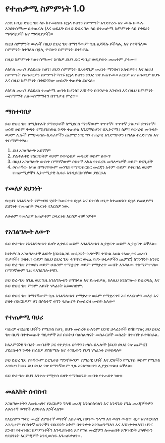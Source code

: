 # የተጠቃሚ ስምምነት 1.0

አንዴ በዚህ ድህረ ገጽ ላይ ከተመዘገቡ በኋላ ይህንን ስምምነት እንደተረዱ እና ሙሉ በሙሉ እንደተስማሙ ይቆጠራሉ (እና ወደፊት በዚህ ድህረ ገጽ ላይ በተጠቃሚ ስምምነት ላይ የተደረጉ ማሻሻያዎች እና ማሻሻያዎች)።

የዚህ ስምምነት ውሎች በዚህ ድህረ ገጽ በማንኛውም ጊዜ ሊሻሻሉ ይችላሉ, እና የተሻሻለው ስምምነት ከተገለጸ በኋላ, ዋናውን ስምምነት ይተካዋል.

በዚህ ስምምነት ካልተስማሙ፣ እባክዎ ይህን ድር ጣቢያ ወዲያውኑ መጠቀም ያቁሙ።

ለአካለ መጠን ያልደረሱ ከሆነ፣ ይህን ስምምነት በአሳዳጊዎ መሪነት ማንበብ አለብዎት፣ እና ለዚህ ስምምነት የአሳዳጊዎን ስምምነት ካገኙ በኋላ ይህንን ድህረ ገጽ ይጠቀሙ። እርስዎ እና አሳዳጊዎ በህጉ እና በዚህ ስምምነት በተደነገገው መሰረት ተጠያቂ ይሆናሉ።

ለአካለ መጠን ያልደረሰ ተጠቃሚ ጠባቂ ከሆንክ፣ እባኮትን በጥንቃቄ አንብብ እና በዚህ ስምምነት መስማማት አለመስማማትን በጥንቃቄ ምረጥ።

## ማስተባበያ

ይህ ድህረ ገጽ በሚከተሉት ምክንያቶች ለሚደርስ ማንኛውም ቀጥተኛ፣ ቀጥተኛ ያልሆነ፣ ድንገተኛ፣ መነሻ ወይም ቅጣት የሚያስከትል ጉዳት ተጠያቂ እንደማይሆን፣ በኢኮኖሚ፣ ስም፣ የውሂብ መጥፋት ወይም ሌሎች የማይዳሰሱ ኪሳራዎችን ጨምሮ ነገር ግን ተጠያቂ እንደማይሆን በግልፅ ተረድተሃል እና ተስማምተሃል፡

1. ይህ አገልግሎት አይገኝም
1. ያልተፈቀደ የስርጭትዎ ወይም የውሂብዎ መዳረሻ ወይም ለውጥ
1. በዚህ አገልግሎት ውስጥ በማንኛውም ሶስተኛ አካል የተደረጉ መግለጫዎች ወይም ድርጊቶች
1. ሶስተኛው አካል በማናቸውም መንገድ የማጭበርበር መረጃን አትም ወይም ያቀርባል ወይም ተጠቃሚዎችን ኢኮኖሚያዊ ኪሳራ እንዲደርስባቸው ያደርጋል

## የመለያ ደህንነት

የዚህን አገልግሎት የምዝገባ ሂደት ካጠናቀቁ በኋላ እና በተሳካ ሁኔታ ከተመዘገቡ በኋላ የመለያዎን ደህንነት የመጠበቅ ሃላፊነት የእርስዎ ነው.

ለሁሉም የመለያዎ አጠቃቀም ኃላፊነቱ እርስዎ ብቻ ነዎት።

## የአገልግሎት ለውጥ

ይህ ድረ-ገጽ የአገልግሎቱን ይዘት ሊቀይር ወይም አገልግሎቱን ሊያቋርጥ ወይም ሊያቋርጥ ይችላል።

ከኔትዎርክ አገልግሎቶች ልዩነት (በአገልጋይ መረጋጋት ጉዳዮች፣ ተንኮል አዘል የአውታረ መረብ ጥቃቶች፣ ወዘተ.፣ ወይም ከዚህ ድህረ ገጽ ቁጥጥር ውጪ የሆኑ ሁኔታዎችን ጨምሮ) ከግንኙነት አንፃር ይህ ድረ-ገጽ የተወሰነ ወይም ሁሉንም የማቋረጥ ወይም የማቋረጥ መብት እንዳለው ተስማምተሃል። በማንኛውም ጊዜ የአገልግሎቶቹን.

ይህ ድረ-ገጽ ከጊዜ ወደ ጊዜ አገልግሎቱን ያሻሽላል እና ይጠብቃል, ስለዚህ አገልግሎቱ ይቋረጣል, እና ይህ ድህረ ገጽ ምንም አይነት ሃላፊነት አይወስድም.

ይህ ድህረ ገጽ በማንኛውም ጊዜ አገልግሎቱን የማቋረጥ ወይም የማቋረጥ፣ እና የእርስዎን መለያ እና ይዘት በእርስዎም ሆነ በሶስተኛ ወገን ሳይጠየቅ የመሰረዝ መብት አለው።

## የተጠቃሚ ባህሪ

ባህሪዎ ብሄራዊ ህጎችን የሚጥስ ከሆነ, በህጉ መሰረት ሁሉንም ህጋዊ ኃላፊነቶች ይሸከማሉ; ይህ ድህረ ገጽ በህግ በተቀመጡት ግዴታዎች እና በፍትህ ባለስልጣናት መስፈርቶች መሰረት በጥብቅ ይተባበራል.

ከአእምሯዊ ንብረት መብቶች ጋር የተያያዙ ህጎችን ከጣሱ በሌሎች (ይህን ድህረ ገጽ ጨምሮ) ያደረሱትን ጉዳት በራስዎ ይሸከማሉ እና ተገቢውን የህግ ሃላፊነት ይወስዳሉ።

ይህ ድህረ ገጽ የትኛውም ድርጊትህ ማንኛውንም የሃገራዊ ህጎች እና ደንቦችን የሚጥስ ወይም የሚጥስ እንደሆነ ካመነ ይህ ድህረ ገጽ በማንኛውም ጊዜ አገልግሎቱን ሊያቋርጥልህ ይችላል።

ይህ ድረ-ገጽ ይህን አንቀጽ የሚጥስ ይዘት የማስወገድ መብቱ የተጠበቀ ነው።

## መልእክት ሰብስብ

አገልግሎቶችን ለመስጠት፣ የእርስዎን ግላዊ መረጃ እንሰበስባለን እና አንዳንድ የግል መረጃዎችዎን ለሶስተኛ ወገኖች ልናካፍል እንችላለን።

የእርስዎን ግላዊ መረጃ ለሦስተኛ ወገኖች አስፈላጊ በሆነው ዓላማ እና ወሰን ውስጥ ብቻ እናቀርባለን እንዲሁም የሶስተኛ ወገኖችን የደህንነት አቅም በጥንቃቄ እንገመግማለን እና እንከታተላለን፣ ህግና ደንብ፣ የትብብር ስምምነቶችን እንዲያከብሩ እና የግል መረጃዎን ለመጠበቅ አግባብነት ያላቸውን የደህንነት እርምጃዎች እንዲወስዱ እንጠይቃለን። .
